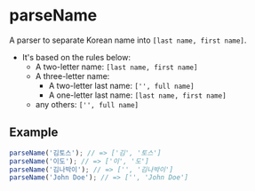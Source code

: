 # parseName

A parser to separate Korean name into `[last name, first name]`.

- It's based on the rules below:
  - A two-letter name: `[last name, first name]`
  - A three-letter name:
    - A two-letter last name: `['', full name]`
    - A one-letter last name: `[last name, first name]`
  - any others: `['', full name]`

## Example

```typescript
parseName('김토스'); // => ['김', '토스']
parseName('이도'); // => ['이', '도']
parseName('김나박이'); // => ['', '김나박이']
parseName('John Doe'); // => ['', 'John Doe']
```
